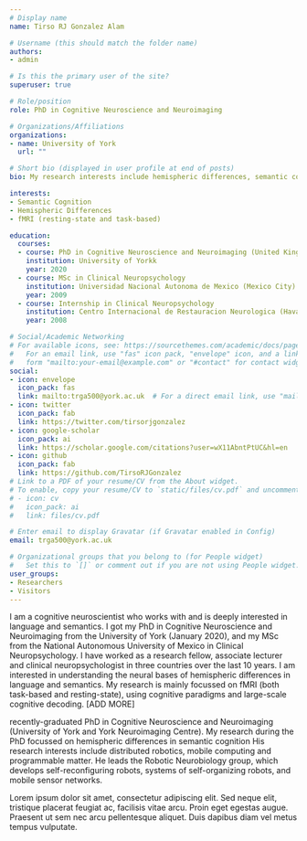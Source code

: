 ```yaml
---
# Display name
name: Tirso RJ Gonzalez Alam

# Username (this should match the folder name)
authors:
- admin

# Is this the primary user of the site?
superuser: true

# Role/position
role: PhD in Cognitive Neuroscience and Neuroimaging

# Organizations/Affiliations
organizations:
- name: University of York
  url: ""

# Short bio (displayed in user profile at end of posts)
bio: My research interests include hemispheric differences, semantic cognition, fMRI, machine learning and DTI.

interests:
- Semantic Cognition
- Hemispheric Differences
- fMRI (resting-state and task-based)

education:
  courses:
  - course: PhD in Cognitive Neuroscience and Neuroimaging (United Kingdom)
    institution: University of Yorkk
    year: 2020
  - course: MSc in Clinical Neuropsychology
    institution: Universidad Nacional Autonoma de Mexico (Mexico City)
    year: 2009
  - course: Internship in Clinical Neuropsychology
    institution: Centro Internacional de Restauracion Neurologica (Havana, Cuba)
    year: 2008

# Social/Academic Networking
# For available icons, see: https://sourcethemes.com/academic/docs/page-builder/#icons
#   For an email link, use "fas" icon pack, "envelope" icon, and a link in the
#   form "mailto:your-email@example.com" or "#contact" for contact widget.
social:
- icon: envelope
  icon_pack: fas
  link: mailto:trga500@york.ac.uk  # For a direct email link, use "mailto:test@example.org".
- icon: twitter
  icon_pack: fab
  link: https://twitter.com/tirsorjgonzalez
- icon: google-scholar
  icon_pack: ai
  link: https://scholar.google.com/citations?user=wX11AbntPtUC&hl=en
- icon: github
  icon_pack: fab
  link: https://github.com/TirsoRJGonzalez
# Link to a PDF of your resume/CV from the About widget.
# To enable, copy your resume/CV to `static/files/cv.pdf` and uncomment the lines below.
# - icon: cv
#   icon_pack: ai
#   link: files/cv.pdf

# Enter email to display Gravatar (if Gravatar enabled in Config)
email: trga500@york.ac.uk

# Organizational groups that you belong to (for People widget)
#   Set this to `[]` or comment out if you are not using People widget.
user_groups:
- Researchers
- Visitors
---
```


I am a cognitive neuroscientist who works with and is deeply interested in language and semantics. I got my PhD in Cognitive Neuroscience and Neuroimaging from the University of York (January 2020), and my MSc from the National Autonomous University of Mexico in Clinical Neuropsychology. I have worked as a research fellow, associate lecturer and clinical neuropsychologist in three countries over the last 10 years. I am interested in understanding the neural bases of hemispheric differences in language and semantics. My research is mainly focussed on fMRI (both task-based and resting-state), using cognitive paradigms and large-scale cognitive decoding. [ADD MORE]

recently-graduated PhD in Cognitive Neuroscience and Neuroimaging (University of York and York Neuroimaging Centre). My research during the PhD focussed on hemispheric differences in semantic cognition
His research interests include distributed robotics, mobile computing and programmable matter. He leads the Robotic Neurobiology group, which develops self-reconfiguring robots, systems of self-organizing robots, and mobile sensor networks.

Lorem ipsum dolor sit amet, consectetur adipiscing elit. Sed neque elit, tristique placerat feugiat ac, facilisis vitae arcu. Proin eget egestas augue. Praesent ut sem nec arcu pellentesque aliquet. Duis dapibus diam vel metus tempus vulputate.
